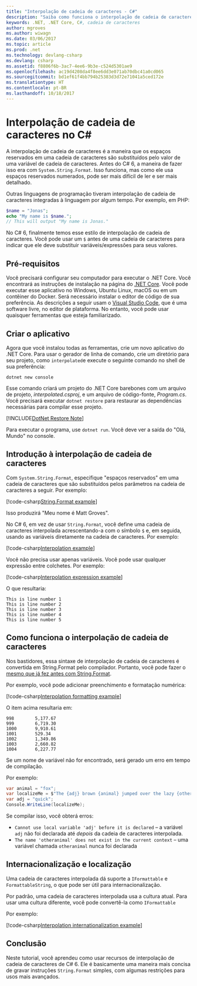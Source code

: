 ```yaml
---
title: "Interpolação de cadeia de caracteres - C#"
description: "Saiba como funciona o interpolação de cadeia de caracteres no C# 6"
keywords: .NET, .NET Core, C#, cadeia de caracteres
author: mgroves
ms.author: wiwagn
ms.date: 03/06/2017
ms.topic: article
ms.prod: .net
ms.technology: devlang-csharp
ms.devlang: csharp
ms.assetid: f8806f6b-3ac7-4ee6-9b3e-c524d5301ae9
ms.openlocfilehash: ac19d4208da4f8ee6dd3e071ab70dbc41a0cd065
ms.sourcegitcommit: bd1ef61f4bb794b25383d3d72e71041a5ced172e
ms.translationtype: HT
ms.contentlocale: pt-BR
ms.lasthandoff: 10/18/2017
---
```

# <a name="string-interpolation-in-c"></a>Interpolação de cadeia de caracteres no C# #

A interpolação de cadeia de caracteres é a maneira que os espaços reservados em uma cadeia de caracteres são substituídos pelo valor de uma variável de cadeia de caracteres. Antes do C# 6, a maneira de fazer isso era com `System.String.Format`. Isso funciona, mas como ele usa espaços reservados numerados, pode ser mais difícil de ler e ser mais detalhado.

Outras linguagens de programação tiveram interpolação de cadeia de caracteres integradas à linguagem por algum tempo. Por exemplo, em PHP:

```php
$name = "Jonas";
echo "My name is $name.";
// This will output "My name is Jonas."
```

No C# 6, finalmente temos esse estilo de interpolação de cadeia de caracteres. Você pode usar um `$` antes de uma cadeia de caracteres para indicar que ele deve substituir variáveis/expressões para seus valores.

## <a name="prerequisites"></a>Pré-requisitos
Você precisará configurar seu computador para executar o .NET Core. Você encontrará as instruções de instalação na página do [.NET Core](https://www.microsoft.com/net/core).
Você pode executar esse aplicativo no Windows, Ubuntu Linux, macOS ou em um contêiner do Docker. Será necessário instalar o editor de código de sua preferência. As descrições a seguir usam o [Visual Studio Code](https://code.visualstudio.com/), que é uma software livre, no editor de plataforma. No entanto, você pode usar quaisquer ferramentas que esteja familiarizado.

## <a name="create-the-application"></a>Criar o aplicativo

Agora que você instalou todas as ferramentas, crie um novo aplicativo do .NET Core. Para usar o gerador de linha de comando, crie um diretório para seu projeto, como `interpolated`e execute o seguinte comando no shell de sua preferência:

```
dotnet new console
```

Esse comando criará um projeto do .NET Core barebones com um arquivo de projeto, *interpolated.csproj*, e um arquivo de código-fonte, *Program.cs*. Você precisará executar `dotnet restore` para restaurar as dependências necessárias para compilar esse projeto.

[!INCLUDE[DotNet Restore Note](~/includes/dotnet-restore-note.md)]

Para executar o programa, use `dotnet run`. Você deve ver a saída do "Olá, Mundo" no console.



## <a name="intro-to-string-interpolation"></a>Introdução à interpolação de cadeia de caracteres

Com `System.String.Format`, especifique "espaços reservados" em uma cadeia de caracteres que são substituídos pelos parâmetros na cadeia de caracteres a seguir. Por exemplo:

[!code-csharp[String.Format example](../../../samples/snippets/csharp/new-in-6/string-interpolation.cs#StringFormatExample)]  

Isso produzirá "Meu nome é Matt Groves".

No C# 6, em vez de usar `String.Format`, você define uma cadeia de caracteres interpolada acrescentando-a com o símbolo `$` e, em seguida, usando as variáveis diretamente na cadeia de caracteres. Por exemplo:

[!code-csharp[Interpolation example](../../../samples/snippets/csharp/new-in-6/string-interpolation.cs#InterpolationExample)]  

Você não precisa usar apenas variáveis. Você pode usar qualquer expressão entre colchetes. Por exemplo:

[!code-csharp[Interpolation expression example](../../../samples/snippets/csharp/new-in-6/string-interpolation.cs#InterpolationExpressionExample)]  

O que resultaria:

```
This is line number 1
This is line number 2
This is line number 3
This is line number 4
This is line number 5
```

## <a name="how-string-interpolation-works"></a>Como funciona o interpolação de cadeia de caracteres

Nos bastidores, essa sintaxe de interpolação de cadeia de caracteres é convertida em String.Format pelo compilador. Portanto, você pode fazer o [mesmo que já fez antes com String.Format](https://msdn.microsoft.com/en-us/library/dwhawy9k(v=vs.110).aspx).

Por exemplo, você pode adicionar preenchimento e formatação numérica:

[!code-csharp[Interpolation formatting example](../../../samples/snippets/csharp/new-in-6/string-interpolation.cs#InterpolationFormattingExample)]  

O item acima resultaria em:

```
998        5,177.67
999        6,719.30
1000       9,910.61
1001       529.34
1002       1,349.86
1003       2,660.82
1004       6,227.77
```

Se um nome de variável não for encontrado, será gerado um erro em tempo de compilação.

Por exemplo:

```csharp
var animal = "fox";
var localizeMe = $"The {adj} brown {animal} jumped over the lazy {otheranimal}";
var adj = "quick";
Console.WriteLine(localizeMe);
```

Se compilar isso, você obterá erros:
 
* `Cannot use local variable 'adj' before it is declared` – a variável `adj` não foi declarada até *depois* da cadeia de caracteres interpolada.
* `The name 'otheranimal' does not exist in the current context` – uma variável chamada `otheranimal` nunca foi declarada

## <a name="localization-and-internationalization"></a>Internacionalização e localização

Uma cadeia de caracteres interpolada dá suporte a `IFormattable` e `FormattableString`, o que pode ser útil para internacionalização.

Por padrão, uma cadeia de caracteres interpolada usa a cultura atual. Para usar uma cultura diferente, você pode convertê-la como `IFormattable`

Por exemplo:

[!code-csharp[Interpolation internationalization example](../../../samples/snippets/csharp/new-in-6/string-interpolation.cs#InterpolationInternationalizationExample)]  

## <a name="conclusion"></a>Conclusão 

Neste tutorial, você aprendeu como usar recursos de interpolação de cadeia de caracteres de C# 6. Ele é basicamente uma maneira mais concisa de gravar instruções `String.Format` simples, com algumas restrições para usos mais avançados.
